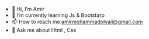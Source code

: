 - 👋 Hi, I’m Amir
- 🌱 I’m currently learning Js & Bootstarp
- 📫 How to reach me amirmohammadolyaii@gmail.com
- 💬 Ask me about Html , Css

<!---
Amirmohammad-Olyaii/Amirmohammad-Olyaii is a ✨ special ✨ repository because its `README.md` (this file) appears on your GitHub profile.
You can click the Preview link to take a look at your changes.
--->
